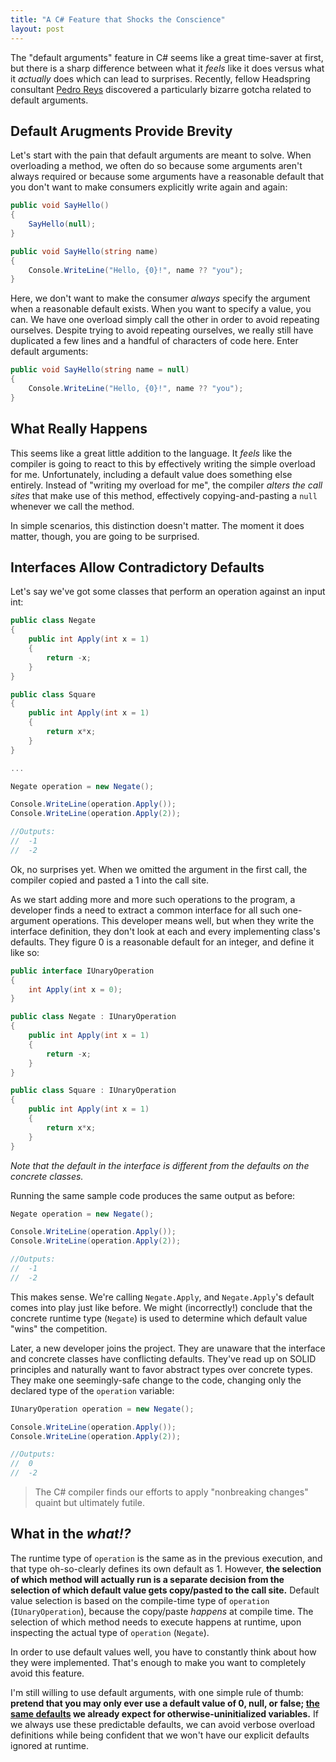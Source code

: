 ```yaml
---
title: "A C# Feature that Shocks the Conscience"
layout: post
---
```



The "default arguments" feature in C# seems like a great time-saver at first, but there is a sharp difference between what it *feels* like it does versus what it *actually* does which can lead to surprises.  Recently, fellow Headspring consultant <a href="https://twitter.com/pedroreys">Pedro Reys</a> discovered a particularly bizarre gotcha related to default arguments.

## Default Arugments Provide Brevity

Let's start with the pain that default arguments are meant to solve.  When overloading a method, we often do so because some arguments aren't always required or because some arguments have a reasonable default that you don't want to make consumers explicitly write again and again:

```cs
public void SayHello()
{
    SayHello(null);
}

public void SayHello(string name)
{
    Console.WriteLine("Hello, {0}!", name ?? "you");
}
```

Here, we don't want to make the consumer *always* specify the argument when a reasonable default exists.  When you want to specify a value, you can.  We have one overload simply call the other in order to avoid repeating ourselves.  Despite trying to avoid repeating ourselves, we really still have duplicated a few lines and a handful of characters of code here.  Enter default arguments:

```cs
public void SayHello(string name = null)
{
    Console.WriteLine("Hello, {0}!", name ?? "you");
}
```

## What Really Happens

This seems like a great little addition to the language.  It *feels* like the compiler is going to react to this by effectively writing the simple overload for me.  Unfortunately, including a default value does something else entirely.  Instead of "writing my overload for me", the compiler *alters the call sites* that make use of this method, effectively copying-and-pasting a `null` whenever we call the method.

In simple scenarios, this distinction doesn't matter.  The moment it does matter, though, you are going to be surprised.

## Interfaces Allow Contradictory Defaults

Let's say we've got some classes that perform an operation against an input int:

```cs
public class Negate
{
    public int Apply(int x = 1)
    {
        return -x;
    }
}

public class Square
{
    public int Apply(int x = 1)
    {
        return x*x;
    }
}

...

Negate operation = new Negate();

Console.WriteLine(operation.Apply());
Console.WriteLine(operation.Apply(2));

//Outputs:
//  -1
//  -2
```

Ok, no surprises yet.  When we omitted the argument in the first call, the compiler copied and pasted a 1 into the call site.

As we start adding more and more such operations to the program, a developer finds a need to extract a common interface for all such one-argument operations.  This developer means well, but when they write the interface definition, they don't look at each and every implementing class's defaults.  They figure 0 is a reasonable default for an integer, and define it like so:

```cs
public interface IUnaryOperation
{
    int Apply(int x = 0);
}

public class Negate : IUnaryOperation
{
    public int Apply(int x = 1)
    {
        return -x;
    }
}

public class Square : IUnaryOperation
{
    public int Apply(int x = 1)
    {
        return x*x;
    }
}
```

*Note that the default in the interface is different from the defaults on the concrete classes.*

Running the same sample code produces the same output as before:

```cs
Negate operation = new Negate();

Console.WriteLine(operation.Apply());
Console.WriteLine(operation.Apply(2));

//Outputs:
//  -1
//  -2
```

This makes sense.  We're calling `Negate.Apply`, and `Negate.Apply`'s default comes into play just like before.  We might (incorrectly!) conclude that the concrete runtime type (`Negate`) is used to determine which default value "wins" the competition.

Later, a new developer joins the project.  They are unaware that the interface and concrete classes have conflicting defaults.  They've read up on SOLID principles and naturally want to favor abstract types over concrete types.  They make one seemingly-safe change to the code, changing only the declared type of the `operation` variable:

```cs
IUnaryOperation operation = new Negate();

Console.WriteLine(operation.Apply());
Console.WriteLine(operation.Apply(2));

//Outputs:
//  0
//  -2
```

> The C# compiler finds our efforts to apply "nonbreaking changes" quaint but ultimately futile.

## What in the *what!?*

The runtime type of `operation` is the same as in the previous execution, and that type oh-so-clearly defines its own default as 1.  However, **the selection of which method will actually run is a separate decision from the selection of which default value gets copy/pasted to the call site.**  Default value selection is based on the compile-time type of `operation` (`IUnaryOperation`), because the copy/paste *happens* at compile time.  The selection of which method needs to execute happens at runtime, upon inspecting the actual type of `operation` (`Negate`).

In order to use default values well, you have to constantly think about how they were implemented.  That's enough to make you want to completely avoid this feature.

I'm still willing to use default arguments, with one simple rule of thumb: **pretend that you may only ever use a default value of 0, null, or false; <a href="http://msdn.microsoft.com/en-us/library/83fhsxwc(v=vs.80).aspx">the same defaults</a> we already expect for otherwise-uninitialized variables.**  If we always use these predictable defaults, we can avoid verbose overload definitions while being confident that we won't have our explicit defaults ignored at runtime.
